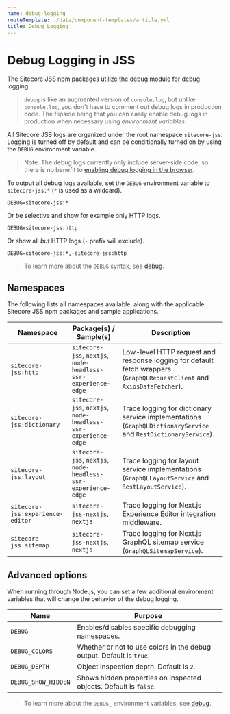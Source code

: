 ```yaml
---
name: debug-logging
routeTemplate: ./data/component-templates/article.yml
title: Debug Logging
---
```

# Debug Logging in JSS

The Sitecore JSS npm packages utilize the [debug](https://www.npmjs.com/package/debug) module for debug logging.

> `debug` is like an augmented version of `console.log`, but unlike `console.log`, you don't have to comment out debug logs in production code. The flipside being that you can easily enable debug logs in production when necessary using _environment variables_.

All Sitecore JSS logs are organized under the root namespace `sitecore-jss`. Logging is turned off by default and can be conditionally turned on by using the `DEBUG` environment variable.

> Note: The debug logs currently only include server-side code, so there is no benefit to [enabling debug logging in the browser](https://www.npmjs.com/package/debug#browser-support).

To output all debug logs available, set the `DEBUG` environment variable to `sitecore-jss:*` (`*` is used as a wildcard).

```
DEBUG=sitecore-jss:*
```

Or be selective and show for example only HTTP logs.

```
DEBUG=sitecore-jss:http
```

Or show all _but_ HTTP logs (`-` prefix will exclude).

```
DEBUG=sitecore-jss:*,-sitecore-jss:http
```

> To learn more about the `DEBUG` syntax, see [debug](https://www.npmjs.com/package/debug#wildcards).

## Namespaces

The following lists all namespaces available, along with the applicable Sitecore JSS npm packages and sample applications.

| Namespace | Package(s) / Sample(s) | Description |
| --- | --- | --- |
| `sitecore-jss:http` | `sitecore-jss`, `nextjs`, `node-headless-ssr-experience-edge` | Low-level HTTP request and response logging for default fetch wrappers (`GraphQLRequestClient` and `AxiosDataFetcher`). |
| `sitecore-jss:dictionary` | `sitecore-jss`, `nextjs`, `node-headless-ssr-experience-edge` | Trace logging for dictionary service implementations (`GraphQLDictionaryService` and `RestDictionaryService`). |
| `sitecore-jss:layout` | `sitecore-jss`, `nextjs`, `node-headless-ssr-experience-edge` | Trace logging for layout service implementations (`GraphQLLayoutService` and `RestLayoutService`). |
| `sitecore-jss:experience-editor` | `sitecore-jss-nextjs`, `nextjs` | Trace logging for Next.js Experience Editor integration middleware. |
| `sitecore-jss:sitemap` | `sitecore-jss-nextjs`, `nextjs` | Trace logging for Next.js GraphQL sitemap service (`GraphQLSitemapService`). |

## Advanced options

When running through Node.js, you can set a few additional environment variables that will change the behavior of the debug logging.

| Name | Purpose |
| --- | --- |
| `DEBUG` |	Enables/disables specific debugging namespaces. |
| `DEBUG_COLORS` |	Whether or not to use colors in the debug output. Default is `true`. |
| `DEBUG_DEPTH` |	Object inspection depth. Default is `2`. |
| `DEBUG_SHOW_HIDDEN` |	Shows hidden properties on inspected objects. Default is `false`. |

> To learn more about the `DEBUG_` environment variables, see [debug](https://www.npmjs.com/package/debug#environment-variables).
